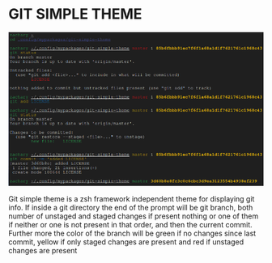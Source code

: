 # GIT SIMPLE THEME
![A demonstration](./demonstration.png)

Git simple theme is a zsh framework independent theme for displaying git info. If inside a git directory the end of the prompt will be git branch, both number of unstaged and staged changes if present nothing or one of them if neither or one is not present in that order, and then the current commit. Further more the color of the branch will be green if no changes since last commit, yellow if only staged changes are present and red if unstaged changes are present
